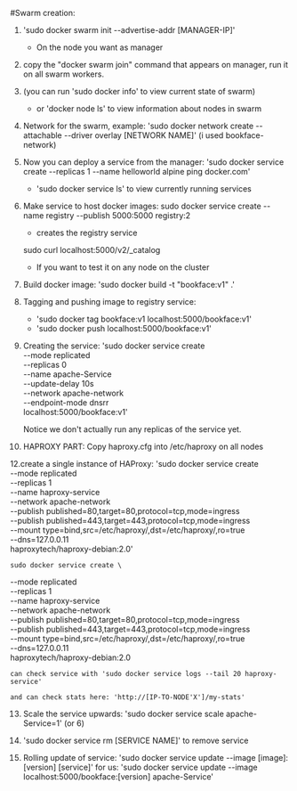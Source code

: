 #Swarm creation:
1. 'sudo docker swarm init --advertise-addr [MANAGER-IP]'
    - On the node you want as manager
    
2. copy the "docker swarm join" command that appears on manager, run it on all swarm workers.

3. (you can run 'sudo docker info' to view current state of swarm)
    - or 'docker node ls' to view information about nodes in swarm
    
4. Network for the swarm, example: 'sudo docker network create --attachable --driver overlay [NETWORK NAME]' (i used bookface-network)
    
5. Now you can deploy a service from the manager: 'sudo docker service create --replicas 1 --name helloworld alpine ping docker.com'
    - 'sudo docker service ls' to view currently running services
    
7. Make service to host docker images:
    sudo docker service create --name registry --publish 5000:5000 registry:2
    - creates the registry service
    
    sudo curl localhost:5000/v2/_catalog 
    - If you want to test it on any node on the cluster
    
8. Build docker image: 'sudo docker build -t "bookface:v1" .'

9. Tagging and pushing image to registry service: 
    - 'sudo docker tag bookface:v1 localhost:5000/bookface:v1'
    - 'sudo docker push localhost:5000/bookface:v1'
    
10. Creating the service: 
    'sudo docker service create \
    --mode replicated \
    --replicas 0 \
    --name apache-Service \
    --update-delay 10s \
    --network apache-network \
    --endpoint-mode dnsrr \
    localhost:5000/bookface:v1'
    
    Notice we don't actually run any replicas of the service yet.
    
11. HAPROXY PART:
    Copy haproxy.cfg into /etc/haproxy on all nodes

12.create a single instance of HAProxy:
    'sudo docker service create \
    --mode replicated \
    --replicas 1 \
    --name haproxy-service \
    --network apache-network \
    --publish published=80,target=80,protocol=tcp,mode=ingress \
    --publish published=443,target=443,protocol=tcp,mode=ingress \
    --mount type=bind,src=/etc/haproxy/,dst=/etc/haproxy/,ro=true \
    --dns=127.0.0.11 \
    haproxytech/haproxy-debian:2.0'
    
    sudo docker service create \
  --mode replicated \
  --replicas 1 \
  --name haproxy-service \
  --network apache-network \
  --publish published=80,target=80,protocol=tcp,mode=ingress \
  --publish published=443,target=443,protocol=tcp,mode=ingress \
  --mount type=bind,src=/etc/haproxy/,dst=/etc/haproxy/,ro=true \
  --dns=127.0.0.11 \
  haproxytech/haproxy-debian:2.0
    
    can check service with 'sudo docker service logs --tail 20 haproxy-service'
    
    and can check stats here: 'http://[IP-TO-NODE'X']/my-stats'
    
13. Scale the service upwards: 'sudo docker service scale apache-Service=1' (or 6)
    
14. 'sudo docker service rm [SERVICE NAME]' to remove service

15. Rolling update of service:
    'sudo docker service update --image [image]:[version] [service]'
    for us:
    'sudo docker service update --image localhost:5000/bookface:[version] apache-Service'
